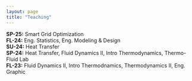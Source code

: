 ```yaml
---
layout: page
title: "Teaching"
---
```


**SP-25:**    Smart Grid Optimization <br>
**FL-24:**      Eng. Statistics, Eng. Modeling & Design <br>
**SU-24:**    Heat Transfer <br>
**SP-24:**    Heat Transfer, Fluid Dynamics II, Intro Thermodynamics, Thermo-Fluid Lab <br>
**FL-23:**      Fluid Dynamics II, Intro Thermodnamics, Thermodynamics II, Eng. Graphic <br> 
